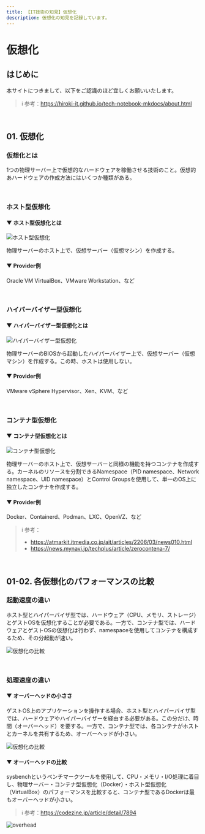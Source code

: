 ```yaml
---
title: 【IT技術の知見】仮想化
description: 仮想化の知見を記録しています。
---
```


# 仮想化

## はじめに

本サイトにつきまして、以下をご認識のほど宜しくお願いいたします。

> ℹ️ 参考：https://hiroki-it.github.io/tech-notebook-mkdocs/about.html

<br>

## 01. 仮想化

### 仮想化とは

1つの物理サーバー上で仮想的なハードウェアを稼働させる技術のこと。仮想的あハードウェアの作成方法にはいくつか種類がある。

<br>

### ホスト型仮想化

#### ▼ ホスト型仮想化とは

![ホスト型仮想化](https://user-images.githubusercontent.com/42175286/60386396-3afbd080-9acf-11e9-9094-f61aa839dc04.png)

物理サーバーのホスト上で、仮想サーバー（仮想マシン）を作成する。

#### ▼ Provider例

Oracle VM VirtualBox、VMware Workstation、など

<br>

### ハイパーバイザー型仮想化

#### ▼ ハイパーバイザー型仮想化とは

![ハイパーバイザー型仮想化](https://user-images.githubusercontent.com/42175286/60386395-3afbd080-9acf-11e9-9fbe-6287753cb43a.png)

物理サーバーのBIOSから起動したハイパーバイザー上で、仮想サーバー（仮想マシン）を作成する。この時、ホストは使用しない。

#### ▼ Provider例

VMware vSphere Hypervisor、Xen、KVM、など

<br>

### コンテナ型仮想化

#### ▼ コンテナ型仮想化とは

![コンテナ型仮想化](https://user-images.githubusercontent.com/42175286/60386394-3afbd080-9acf-11e9-96fd-321a88dbadc5.png)

物理サーバーのホスト上で、仮想サーバーと同様の機能を持つコンテナを作成する。カーネルのリソースを分割できるNamespace（PID namespace、Network namespace、UID namespace）とControl Groupsを使用して、単一のOS上に独立したコンテナを作成する。

#### ▼ Provider例

Docker、Containerd、Podman、LXC、OpenVZ、など

> ℹ️ 参考：
>
> - https://atmarkit.itmedia.co.jp/ait/articles/2206/03/news010.html
> - https://news.mynavi.jp/techplus/article/zerocontena-7/

<br>

## 01-02. 各仮想化のパフォーマンスの比較

### 起動速度の違い

ホスト型とハイパーバイザ型では、ハードウェア（CPU、メモリ、ストレージ）とゲストOSを仮想化することが必要である。一方で、コンテナ型では、ハードウェアとゲストOSの仮想化は行わず、namespaceを使用してコンテナを構成するため、その分起動が速い。

![仮想化の比較](https://raw.githubusercontent.com/hiroki-it/tech-notebook/master/images/仮想化の比較.png)

<br>

### 処理速度の違い

#### ▼ オーバーヘッドの小ささ

ゲストOS上のアプリケーションを操作する場合、ホスト型とハイパーバイザ型では、ハードウェアやハイパーバイザーを経由する必要がある。この分だけ、時間（オーバーヘッド）を要する。一方で、コンテナ型では、各コンテナがホストとカーネルを共有するため、オーバーヘッドが小さい。

![仮想化の比較](https://raw.githubusercontent.com/hiroki-it/tech-notebook/master/images/仮想化の比較.png)

#### ▼ オーバーヘッドの比較

sysbenchというベンチマークツールを使用して、CPU・メモリ・I/O処理に着目し、物理サーバー・コンテナ型仮想化（Docker）・ホスト型仮想化（VirtualBox）のパフォーマンスを比較すると、コンテナ型であるDockerは最もオーバーヘッドが小さい。

> ℹ️ 参考：https://codezine.jp/article/detail/7894

![overhead](https://user-images.githubusercontent.com/42175286/60386476-27049e80-9ad0-11e9-92d8-76eed8927392.png)

<br>

